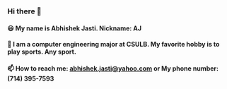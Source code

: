 ### Hi there 👋

#### 😃 My name is Abhishek Jasti. Nickname: AJ
#### 🥇 I am a computer engineering major at CSULB. My favorite hobby is to play sports. Any sport.
#### 📫 How to reach me: abhishek.jasti@yahoo.com or My phone number: (714) 395-7593
<!--
**JastiAbhishek/JastiAbhishek** is a ✨ _special_ ✨ repository because its `README.md` (this file) appears on your GitHub profile.

Here are some ideas to get you started:

- 🔭 I’m currently working on ...
- 🌱 I’m currently learning ...
- 👯 I’m looking to collaborate on ...
- 🤔 I’m looking for help with ...
- 💬 Ask me about ...
- 📫 How to reach me: ...
- 😄 Pronouns: ...
- ⚡ Fun fact: ...
-->
